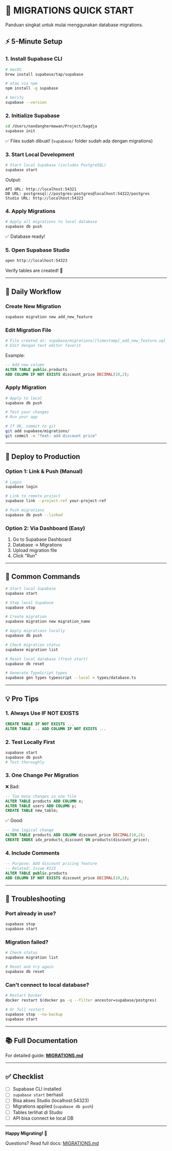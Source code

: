 # 🚀 MIGRATIONS QUICK START

Panduan singkat untuk mulai menggunakan database migrations.

## ⚡ 5-Minute Setup

### 1. Install Supabase CLI

```bash
# macOS
brew install supabase/tap/supabase

# atau via npm
npm install -g supabase

# Verify
supabase --version
```

### 2. Initialize Supabase

```bash
cd /Users/nandanghermawan/Project/bagdja
supabase init
```

✅ Files sudah dibuat! (`supabase/` folder sudah ada dengan migrations)

### 3. Start Local Development

```bash
# Start local Supabase (includes PostgreSQL)
supabase start
```

Output:
```
API URL: http://localhost:54321
DB URL: postgresql://postgres:postgres@localhost:54322/postgres
Studio URL: http://localhost:54323
```

### 4. Apply Migrations

```bash
# Apply all migrations to local database
supabase db push
```

✅ Database ready!

### 5. Open Supabase Studio

```bash
open http://localhost:54323
```

Verify tables are created! 🎉

---

## 📝 Daily Workflow

### Create New Migration

```bash
supabase migration new add_new_feature
```

### Edit Migration File

```bash
# File created at: supabase/migrations/[timestamp]_add_new_feature.sql
# Edit dengan text editor favorit
```

Example:
```sql
-- Add new column
ALTER TABLE public.products 
ADD COLUMN IF NOT EXISTS discount_price DECIMAL(10,2);
```

### Apply Migration

```bash
# Apply to local
supabase db push

# Test your changes
# Run your app

# If OK, commit to git
git add supabase/migrations/
git commit -m "feat: add discount price"
```

---

## 🚢 Deploy to Production

### Option 1: Link & Push (Manual)

```bash
# Login
supabase login

# Link to remote project
supabase link --project-ref your-project-ref

# Push migrations
supabase db push --linked
```

### Option 2: Via Dashboard (Easy)

1. Go to Supabase Dashboard
2. Database → Migrations
3. Upload migration file
4. Click "Run"

---

## 🔄 Common Commands

```bash
# Start local Supabase
supabase start

# Stop local Supabase
supabase stop

# Create migration
supabase migration new migration_name

# Apply migrations locally
supabase db push

# Check migration status
supabase migration list

# Reset local database (fresh start)
supabase db reset

# Generate TypeScript types
supabase gen types typescript --local > types/database.ts
```

---

## 💡 Pro Tips

### 1. Always Use IF NOT EXISTS

```sql
CREATE TABLE IF NOT EXISTS ...
ALTER TABLE ... ADD COLUMN IF NOT EXISTS ...
```

### 2. Test Locally First

```bash
supabase start
supabase db push
# Test thoroughly
```

### 3. One Change Per Migration

❌ Bad:
```sql
-- Too many changes in one file
ALTER TABLE products ADD COLUMN x;
ALTER TABLE users ADD COLUMN y;
CREATE TABLE new_table;
```

✅ Good:
```sql
-- One logical change
ALTER TABLE products ADD COLUMN discount_price DECIMAL(10,2);
CREATE INDEX idx_products_discount ON products(discount_price);
```

### 4. Include Comments

```sql
-- Purpose: Add discount pricing feature
-- Related: Issue #123
ALTER TABLE public.products 
ADD COLUMN IF NOT EXISTS discount_price DECIMAL(10,2);
```

---

## 🐛 Troubleshooting

### Port already in use?

```bash
supabase stop
supabase start
```

### Migration failed?

```bash
# Check status
supabase migration list

# Reset and try again
supabase db reset
```

### Can't connect to local database?

```bash
# Restart Docker
docker restart $(docker ps -q --filter ancestor=supabase/postgres)

# Or full restart
supabase stop --no-backup
supabase start
```

---

## 📚 Full Documentation

For detailed guide: **[MIGRATIONS.md](./MIGRATIONS.md)**

---

## ✅ Checklist

- [ ] Supabase CLI installed
- [ ] `supabase start` berhasil
- [ ] Bisa akses Studio (localhost:54323)
- [ ] Migrations applied (`supabase db push`)
- [ ] Tables terlihat di Studio
- [ ] API bisa connect ke local DB

---

**Happy Migrating! 🚀**

Questions? Read full docs: [MIGRATIONS.md](./MIGRATIONS.md)

